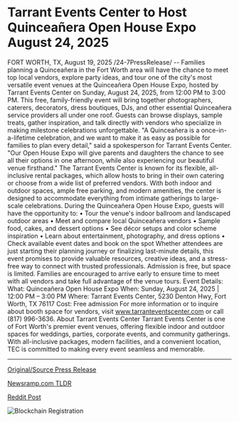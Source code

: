 # Tarrant Events Center to Host Quinceañera Open House Expo August 24, 2025

FORT WORTH, TX, August 19, 2025 /24-7PressRelease/ -- Families planning a Quinceañera in the Fort Worth area will have the chance to meet top local vendors, explore party ideas, and tour one of the city's most versatile event venues at the Quinceañera Open House Expo, hosted by Tarrant Events Center on Sunday, August 24, 2025, from 12:00 PM to 3:00 PM.  This free, family-friendly event will bring together photographers, caterers, decorators, dress boutiques, DJs, and other essential Quinceañera service providers all under one roof. Guests can browse displays, sample treats, gather inspiration, and talk directly with vendors who specialize in making milestone celebrations unforgettable.  "A Quinceañera is a once-in-a-lifetime celebration, and we want to make it as easy as possible for families to plan every detail," said a spokesperson for Tarrant Events Center. "Our Open House Expo will give parents and daughters the chance to see all their options in one afternoon, while also experiencing our beautiful venue firsthand."  The Tarrant Events Center is known for its flexible, all-inclusive rental packages, which allow hosts to bring in their own catering or choose from a wide list of preferred vendors. With both indoor and outdoor spaces, ample free parking, and modern amenities, the center is designed to accommodate everything from intimate gatherings to large-scale celebrations.  During the Quinceañera Open House Expo, guests will have the opportunity to: • Tour the venue's indoor ballroom and landscaped outdoor areas • Meet and compare local Quinceañera vendors • Sample food, cakes, and dessert options • See décor setups and color scheme inspiration • Learn about entertainment, photography, and dress options • Check available event dates and book on the spot  Whether attendees are just starting their planning journey or finalizing last-minute details, this event promises to provide valuable resources, creative ideas, and a stress-free way to connect with trusted professionals.  Admission is free, but space is limited. Families are encouraged to arrive early to ensure time to meet with all vendors and take full advantage of the venue tours.  Event Details: What: Quinceañera Open House Expo When: Sunday, August 24, 2025 | 12:00 PM – 3:00 PM Where: Tarrant Events Center, 5230 Denton Hwy, Fort Worth, TX 76117 Cost: Free admission  For more information or to inquire about booth space for vendors, visit www.tarranteventscenter.com or call (817) 996-3636.  About Tarrant Events Center Tarrant Events Center is one of Fort Worth's premier event venues, offering flexible indoor and outdoor spaces for weddings, parties, corporate events, and community gatherings. With all-inclusive packages, modern facilities, and a convenient location, TEC is committed to making every event seamless and memorable. 

---

[Original/Source Press Release](https://www.24-7pressrelease.com/press-release/525950/tarrant-events-center-to-host-quincea%C3%B1era-open-house-expo-august-24-2025)
                    

[Newsramp.com TLDR](https://newsramp.com/curated-news/fort-worth-quinceanera-expo-offers-one-stop-planning-for-memorable-celebrations/80dbae666cedd0f468064608e9ec3e71) 

 



[Reddit Post](https://www.reddit.com/r/newsramp/comments/1mubrbs/fort_worth_quinceañera_expo_offers_onestop/) 



![Blockchain Registration](https://cdn.newsramp.app/24-7PressRelease/qrcode/258/19/urgeDI5x.webp)
